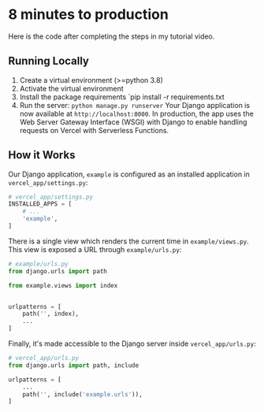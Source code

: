 # 8 minutes to production
Here is the code after completing the steps in my tutorial video.

## Running Locally

1. Create a virtual environment (>=python 3.8)
2. Activate the virtual environment
2. Install the package requirements `pip install -r requirements.txt
3. Run the server: `python manage.py runserver`
Your Django application is now available at `http://localhost:8000`.
In production, the app uses the Web Server Gateway Interface (WSGI) with Django to enable handling requests on Vercel with Serverless Functions.


## How it Works

Our Django application, `example` is configured as an installed application in `vercel_app/settings.py`:
```python
# vercel_app/settings.py
INSTALLED_APPS = [
    # ...
    'example',
]
```

There is a single view which renders the current time in `example/views.py`. 
This view is exposed a URL through `example/urls.py`:

```python
# example/urls.py
from django.urls import path

from example.views import index


urlpatterns = [
    path('', index),
    ...
]
```

Finally, it's made accessible to the Django server inside `vercel_app/urls.py`:

```python
# vercel_app/urls.py
from django.urls import path, include

urlpatterns = [
    ...
    path('', include('example.urls')),
]
```
